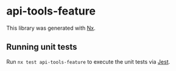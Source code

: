 # api-tools-feature

This library was generated with [Nx](https://nx.dev).

## Running unit tests

Run `nx test api-tools-feature` to execute the unit tests via [Jest](https://jestjs.io).

